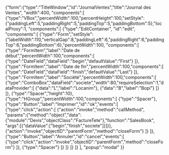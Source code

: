 {"form":{"type":"TitleWindow","id":"JournalVentes","title":"Journal des Ventes",
"width":400,
"components":[
	{"type":"VBox","percentWidth":100,"percentHeight":100,"setStyle":{"paddingLeft":5,"paddingRight":5,"paddingTop":5,"paddingBottom":5},"localProxy":1,
	"components":[
		{"type":"EditContainer", "id":"edit",
		"components":[
			{"type":"Form","setStyle":{"labelWidth":110,"verticalGap":8,"paddingLeft":6,"paddingRight":6,"paddingTop":6,"paddingBottom":6},"percentWidth":100,
			"components":[
				{"type":"FormItem","label":"Date de début","percentWidth":100,"components":[
					{"type":"DateField","dataField":"begin","defaultValue":"First"}
				]},
				{"type":"FormItem","label":"Date de fin","percentWidth":100,"components":[
					{"type":"DateField","dataField":"finish","defaultValue":"Last"}
				]},
				{"type":"FormItem","label":"Société","percentWidth":100,"components":[
					{"type":"ComboBox","dataField":"societe","width":80,"requireSelection":1,"dataProvider":[
						{"data":"L","label":"Locanim"},
						{"data":"B","label":"Bopi"}
					]}
				]},
				{"type":"Spacer","height":10},
				{"type":"HGroup","percentWidth":100,"components":[
					{"type":"Spacer"},
					{"type":"Button","label":"Imprimer","id":"ok","events":[
						{"type":"click","action":[
							{"action":"invoke","method":"callMethod",
							"params":{"method":"object","data":{"module":"Devis","objectClass":"FactureTete"},"function":"SalesBook",
							"args":[{"dataValue":["begin","finish","societe"]}]}},
							{"action":"invoke","objectID":"parentForm","method":"closeForm"}
						]}
					]},
					{"type":"Button","label":"Annuler","id":"cancel","events":[
						{"type":"click","action":"invoke","objectID":"parentForm","method":"closeForm"}
					]},
					{"type":"Spacer"}
				]}
			]}
		]}
	]}
],
"popup":"modal"
}}
